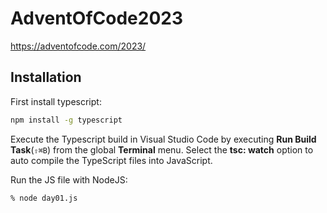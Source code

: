 # AdventOfCode2023

https://adventofcode.com/2023/

## Installation

First install typescript:

```bash
npm install -g typescript
```

Execute the Typescript build in Visual Studio Code by executing **Run Build Task**(`⇧⌘B`) from the global **Terminal** menu. Select the **tsc: watch** option to auto compile the TypeScript files into JavaScript.

Run the JS file with NodeJS:

```bash
% node day01.js
```
